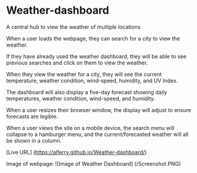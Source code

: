 # Weather-dashboard
A central hub to view the weather of multiple locations

When a user loads the webpage, they can search for a city to view the weather.

If they have already used the weather dashboard, they will be able to see previous searches and click on them to view the weather.

When they view the weather for a city, they will see the current temperature, weather condition, wind-speed, humidity, and UV Index.

The dashboard will also display a five-day forecast showing daily temperatures, weather condition, wind-speed, and humidity.

When a user resizes their browser window, the display will adjust to ensure forecasts are legible.

When a user views the site on a mobile device, the search menu will collapse to a hamburger menu, and the current/forecasted weather will all be shown in a column.

[Live URL] (https://alferry.github.io/Weather-dashboard/)

Image of webpage:
![Image of Weather Dashboard] (/Screenshot.PNG)
